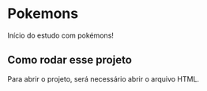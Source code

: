 # Pokemons

Início do estudo com pokémons!

## Como rodar esse projeto

Para abrir o projeto, será necessário abrir o arquivo HTML.
